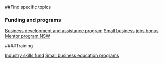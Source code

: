 ##Find specific topics

### Funding and programs

[Business development and assistance program](https://www.google.com "Business development and assistance program")
[Small business jobs bonus](https://www.google.com "Small business jobs bonus")
[Mentor program NSW](https://www.google.com "Mentor program NSW")

####Training

[Industry skills fund](https://www.google.com "Industry skills fund")
[Small business education programs](https://www.google.com "Small business education programs")
